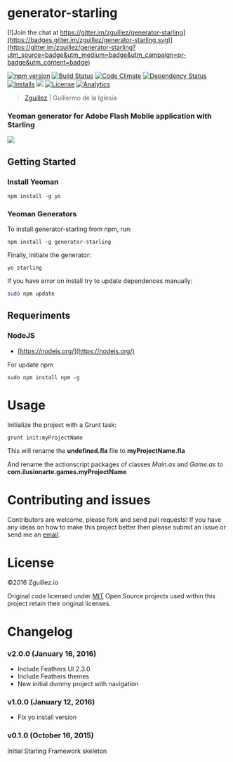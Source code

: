 # generator-starling

[![Join the chat at https://gitter.im/zguillez/generator-starling](https://badges.gitter.im/zguillez/generator-starling.svg)](https://gitter.im/zguillez/generator-starling?utm_source=badge&utm_medium=badge&utm_campaign=pr-badge&utm_content=badge)

[![npm version](https://badge.fury.io/js/generator-starling.svg)](https://badge.fury.io/js/generator-starling)
[![Build Status](http://img.shields.io/travis/zguillez/generator-starling.svg)](https://github.com/zguillez/generator-starling)
[![Code Climate](http://img.shields.io/codeclimate/github/zguillez/generator-starling.svg)](https://codeclimate.com/github/zguillez/generator-starling)
[![Dependency Status](https://gemnasium.com/zguillez/generator-starling.svg)](https://gemnasium.com/zguillez/generator-starling)
[![Installs](https://img.shields.io/npm/dt/generator-starling.svg)](https://coveralls.io/r/zguillez/generator-starling)
![](https://reposs.herokuapp.com/?path=zguillez/generator-starling)
[![License](http://img.shields.io/:license-mit-blue.svg)](http://doge.mit-license.org)
[![Analytics](https://ga-beacon.appspot.com/UA-1125217-30/zguillez/generator-starling?pixel)](https://github.com/igrigorik/ga-beacon)

> [Zguillez](https://zguillez.io) | Guillermo de la Iglesia

### Yeoman generator for Adobe Flash Mobile application with Starling

![](http://zguillez.github.io/img/starling.png)

## Getting Started

### Install Yeoman

	npm install -g yo

### Yeoman Generators

To install generator-starling from npm, run:

	npm install -g generator-starling

Finally, initiate the generator:

	yo starling

If you have error on install try to update dependences manually:

```bash
sudo npm update
```

## Requeriments

### NodeJS

* [https://nodejs.org/](https://nodejs.org/)

For update npm

	sudo npm install npm -g

# Usage

Initialize the project with a Grunt task:

	grunt init:myProjectName

This will rename the **undefined.fla** file to **myProjectName.fla**

And rename the actionscript packages of classes *Main.as* and *Game.as* to **com.ilusionarte.games.myProjectName**   

# Contributing and issues
Contributors are welcome, please fork and send pull requests! If you have any ideas on how to make this project better then please submit an issue or send me an [email](mailto:mail@zguillez.io).

# License
©2016 Zguillez.io

Original code licensed under [MIT](https://en.wikipedia.org/wiki/MIT_License) Open Source projects used within this project retain their original licenses.

# Changelog
### v2.0.0 (January 16, 2016)
- Include Feathers UI 2.3.0
- Include Feathers themes
- New initial dummy project with navigation

### v1.0.0 (January 12, 2016)
- Fix yo install version

### v0.1.0 (October 16, 2015)
Initial Starling Framework skeleton